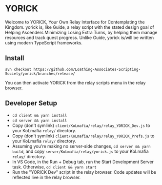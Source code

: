 # YORICK

Welcome to YORICK, Your Own Relay Interface for Contemplating the Kingdom. yorick is, like Guide, a relay script with the stated design goal of Helping Ascenders Minimizing Losing Extra Turns, by helping them manage resources and track quest progress. Unlike Guide, yorick is/will be written using modern TypeScript frameworks.

## Install

```
svn checkout https://github.com/Loathing-Associates-Scripting-Society/yorick/branches/release/
```

You can then activate YORICK from the relay scripts menu in the relay browser.

## Developer Setup

- `cd client && yarn install`
- `cd server && yarn install`
- Copy (don't symlink) `client/KoLmafia/relay/relay_YORICK_Dev.js` to your KoLmafia `relay/` directory.
- Copy (don't symlink) `client/KoLmafia/relay/relay_YORICK_Prefs.js` to your KoLmafia `relay/` directory.
- Assuming you're making no server-side changes, `cd server && yarn build`, and copy `server/KoLmafia/relay/yorick.js` to your KoLmafia `relay/` directory.
- In VS Code, in the Run + Debug tab, run the Start Development Server task. Otherwise, `cd client && yarn start`
- Run the "YORICK Dev" script in the relay browser. Code updates will be reflected live in the relay browser.
